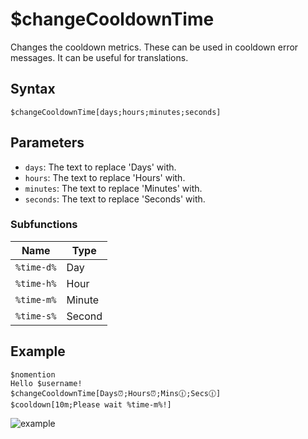 # $changeCooldownTime
Changes the cooldown metrics. These can be used in cooldown error messages. It can be useful for translations.

## Syntax
```
$changeCooldownTime[days;hours;minutes;seconds]
```
## Parameters
- `days`: The text to replace 'Days' with.
- `hours`: The text to replace 'Hours' with.
- `minutes`: The text to replace 'Minutes' with.
- `seconds`: The text to replace 'Seconds' with.

### Subfunctions

Name        | Type
------------|---------
`%time-d%`  | Day
`%time-h%`  | Hour
`%time-m%`  | Minute
`%time-s%`  | Second

## Example
```
$nomention
Hello $username!
$changeCooldownTime[Days⏰;Hours⏰;Mins🕧;Secs🕧]
$cooldown[10m;Please wait %time-m%!]
```
![example](https://user-images.githubusercontent.com/113303649/212069278-c045a1e8-4dba-4a16-a1a5-732bcb5211f1.png)

